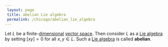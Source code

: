 ```yaml
---
 layout: page
 title: abelian Lie algebra
 permalink: /chicago/abelian_lie_algebra
---
```

Let $L$ be a finite-[dimensional](https://mathgloss.github.io/MathGloss/dimension_of_vector_space) [vector space](https://mathgloss.github.io/MathGloss/vector_space). Then consider $L$ as a [Lie algebra](https://mathgloss.github.io/MathGloss/Lie_algebra) by setting $[xy]=0$ for all $x,y \in L$. Such a [Lie algebra](https://mathgloss.github.io/MathGloss/Lie_algebra) is called **abelian**.